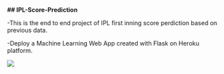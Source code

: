  **## IPL-Score-Prediction**
 
 -This is the end to end project of IPL first inning score perdiction based on previous data.
 
 -Deploy a Machine Learning Web App created with Flask on Heroku platform.
 

<img src="https://github.com/Yashwant94308/IPL-Score-Prediction/blob/master/readme_resources/ipl-first-innings-score-web-app.gif">

 
 
